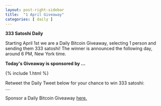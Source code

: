 ```yaml
---
layout: post-right-sidebar
title:  "1 April Giveaway"
categories: [ daily ]
---
```

**333 Satoshi Daily**

Starting April 1st we are a Daily Bitcoin Giveaway, selecting 1 person and sending them 333 satoshi!
The winner is announced the following day, around 6 PM, New York time.

<b>Today's Giveaway is sponsored by ...</b>

{% include  1.html %}


Retweet the Daily Tweet below for your chance to win 333 satoshi:<br>
....

Sponsor a Daily Bitcoin Giveaway <a href="http://www.all-faucets.com/daily/2019/03/29/giveaway-sponsorship.html">here.
